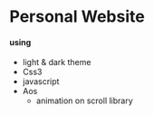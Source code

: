 # Personal Website
#### using
- light & dark  theme
- Css3 
- javascript
- Aos 
  - animation on scroll library
